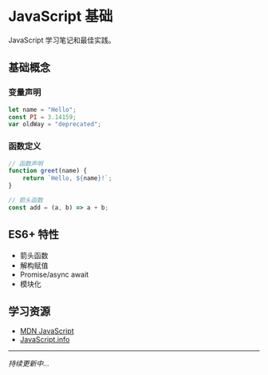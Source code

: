 # JavaScript 基础

JavaScript 学习笔记和最佳实践。

## 基础概念

### 变量声明
```javascript
let name = "Hello";
const PI = 3.14159;
var oldWay = "deprecated";
```

### 函数定义
```javascript
// 函数声明
function greet(name) {
    return `Hello, ${name}!`;
}

// 箭头函数
const add = (a, b) => a + b;
```

## ES6+ 特性

- 箭头函数
- 解构赋值
- Promise/async await
- 模块化

## 学习资源

- [MDN JavaScript](https://developer.mozilla.org/zh-CN/docs/Web/JavaScript)
- [JavaScript.info](https://javascript.info/)

---

*持续更新中...*